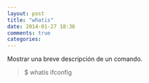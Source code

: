 ```yaml
---
layout: post
title: "whatis"
date: 2014-01-27 18:36
comments: true
categories: 
---
```

Mostrar una breve descripción de un comando.

>$ whatis ifconfig

